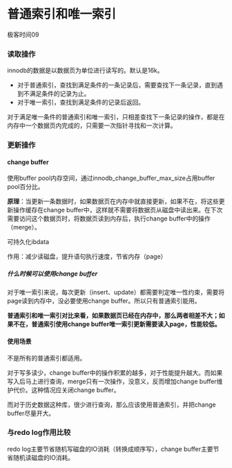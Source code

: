 # 普通索引和唯一索引

极客时间09

### 读取操作

innodb的数据是以数据页为单位进行读写的。默认是16k。

- 对于普通索引，查找到满足条件的一条记录后，需要查找下一条记录，直到遇到不满足条件的记录为止。
- 对于唯一索引，查找到满足条件的记录后返回。

对于满足唯一条件的普通索引和唯一索引，只相差查找下一条记录的操作，都是在内存中一个数据页内完成的，只需要一次指针寻找和一次计算。

### 更新操作

#### change buffer

使用buffer pool内存空间，通过innodb_change_buffer_max_size占用buffer pool百分比。

**原理**：当更新一条数据时，如果数据页在内存中就直接更新，如果不在，将这些更新操作缓存在change buffer中，这样就不需要将数据页从磁盘中读出来。在下次需要访问这个数据页时，将数据页读到内存后，执行change buffer中的操作（merge）。

可持久化ibdata

作用：减少读磁盘，提升语句执行速度，节省内存（page）

##### 什么时候可以使用change buffer

对于唯一索引来说，每次更新（insert、update）都需要判定唯一性约束，需要将page读到内存中，没必要使用change buffer。所以只有普通索引能用。

**普通索引和唯一索引对比来看，如果数据页已经在内存中，那么两者相差不大；如果不在，普通索引使用change buffer唯一索引更新需要读入page，性能较低。**

#### 使用场景

不是所有的普通索引都适用。

对于写多读少，change buffer中的操作积累的越多，对于性能提升越大。而如果写入后马上进行查询，merge只有一次操作，没意义，反而增加change buffer维护代价。这种情况应关闭change buffer。

而对于历史数据这种库，很少进行查询，那么应该使用普通索引，并把change buffer尽量开大。

### 与redo log作用比较

redo log主要节省随机写磁盘的IO消耗（转换成顺序写），change buffer主要节省随机读磁盘的IO消耗。